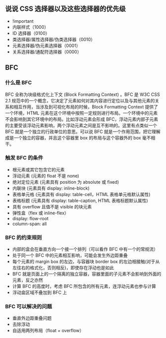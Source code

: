 ## 说说 CSS 选择器以及这些选择器的优先级

- !important
- 内联样式（1000）
- ID 选择器（0100）
- 类选择器/属性选择器/伪类选择器（0010）
- 元素选择器/伪元素选择器（0001）
- 关系选择器/通配符选择器（0000）

## BFC

### 什么是 BFC

BFC 全称为块级格式化上下文 (Block Formatting Context) 。BFC 是 W3C CSS 2.1 规范中的一个概念，它决定了元素如何对其内容进行定位以及与其他元素的关系和相互作用，当涉及到可视化布局的时候，Block Formatting Context 提供了一个环境，HTML 元素在这个环境中按照一定规则进行布局。一个环境中的元素不会影响到其它环境中的布局。比如浮动元素会形成 BFC，浮动元素内部子元素的主要受该浮动元素影响，两个浮动元素之间是互不影响的。这里有点类似一个 BFC 就是一个独立的行政单位的意思。可以说 BFC 就是一个作用范围，把它理解成是一个独立的容器，并且这个容器里 box 的布局与这个容器外的 box 毫不相干。

### 触发 BFC 的条件

- 根元素或其它包含它的元素
- 浮动元素 (元素的 float 不是 none)
- 绝对定位元素 (元素具有 position 为 absolute 或 fixed)
- 内联块 (元素具有 display: inline-block)
- 表格单元格 (元素具有 display: table-cell，HTML 表格单元格默认属性)
- 表格标题 (元素具有 display: table-caption, HTML 表格标题默认属性)
- 具有 overflow 且值不是 visible 的块元素
- 弹性盒（flex 或 inline-flex）
- display: flow-root
- column-span: all

### BFC 的约束规则

- 内部的盒会在垂直方向一个接一个排列（可以看作 BFC 中有一个的常规流）
- 处于同一个 BFC 中的元素相互影响，可能会发生外边距重叠
- 每个元素的 margin box 的左边，与容器块 border box 的左边相接触(对于从左往右的格式化，否则相反)，即使存在浮动也是如此
- BFC 就是页面上的一个隔离的独立容器，容器里面的子元素不会影响到外面的元素，反之亦然
- 计算 BFC 的高度时，考虑 BFC 所包含的所有元素，连浮动元素也参与计算
- 浮动盒区域不叠加到 BFC 上

### BFC 可以解决的问题

- 垂直外边距重叠问题
- 去除浮动
- 自适用两列布局（float + overflow）
